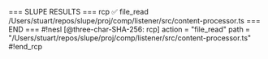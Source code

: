 === SLUPE RESULTS ===
rcp ✅ file_read /Users/stuart/repos/slupe/proj/comp/listener/src/content-processor.ts
=== END ===
#!nesl [@three-char-SHA-256: rcp]
action = "file_read"
path = "/Users/stuart/repos/slupe/proj/comp/listener/src/content-processor.ts"
#!end_rcp